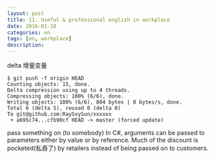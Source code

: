 ```yaml
---
layout: post
title: 11. Useful & professional english in workplace
date: 2016-01-18
categories: en
tags: [en, workplace]
description:  
---
```


delta 增量变量

    $ git push -f origin HEAD
    Counting objects: 15, done.
    Delta compression using up to 4 threads.
    Compressing objects: 100% (6/6), done.
    Writing objects: 100% (6/6), 804 bytes | 0 bytes/s, done.
    Total 6 (delta 5), reused 0 (delta 0)
    To git@github.com:RaySxySun/xxxxxx
     + a695c74...cfb90cf HEAD -> master (forced update)

pass something on (to somebody)
	In C#, arguments can be passed to parameters either by value or by reference. 
	Much of the discount is pocketed(私吞了) by retailers instead of being passed on to customers.
